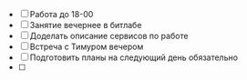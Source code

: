 
- [ ] Работа до 18-00
- [ ] Занятие вечернее в битлабе
- [ ] Доделать описание сервисов по работе
- [ ] Встреча с Тимуром вечером
- [ ] Подготовить планы на следующий день обязательно
- [ ] 